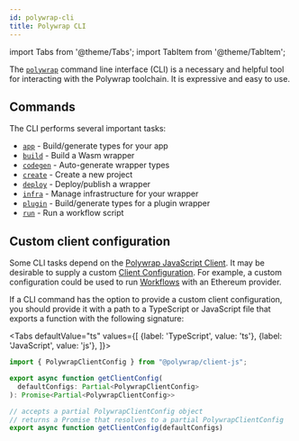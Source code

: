 ```yaml
---
id: polywrap-cli
title: Polywrap CLI
---
```


import Tabs from '@theme/Tabs';
import TabItem from '@theme/TabItem';

The [`polywrap`](../reference/cli/polywrap-cli) command line interface (CLI) is a necessary and helpful tool for interacting with the Polywrap toolchain. It is expressive and easy to use. 

## Commands

The CLI performs several important tasks:
 - [`app`](../reference/cli/commands/app) - Build/generate types for your app
 - [`build`](../reference/cli/commands/build) - Build a Wasm wrapper
 - [`codegen`](../reference/cli/commands/codegen) - Auto-generate wrapper types
 - [`create`](../reference/cli/commands/create) - Create a new project
 - [`deploy`](../reference/cli/commands/deploy) - Deploy/publish a wrapper
 - [`infra`](../reference/cli/commands/infra) - Manage infrastructure for your wrapper
 - [`plugin`](../reference/cli/commands/plugin) - Build/generate types for a plugin wrapper
 - [`run`](../reference/cli/commands/run) - Run a workflow script

## Custom client configuration

Some CLI tasks depend on the [Polywrap JavaScript Client](./integrate-wrappers/install-client). It may be desirable to supply a custom [Client Configuration](./integrate-wrappers/configure-client). For example, a custom configuration could be used to run [Workflows](./workflows/running-workflows) with an Ethereum provider.

If a CLI command has the option to provide a custom client configuration, you should provide it with a path to a TypeScript or JavaScript file that exports a function with the following signature:

<Tabs
defaultValue="ts"
values={[
{label: 'TypeScript', value: 'ts'},
{label: 'JavaScript', value: 'js'},
]}>
<TabItem value="ts">

```typescript
import { PolywrapClientConfig } from "@polywrap/client-js";

export async function getClientConfig(
  defaultConfigs: Partial<PolywrapClientConfig>
): Promise<Partial<PolywrapClientConfig>>
```

</TabItem>
<TabItem value="js">

```javascript
// accepts a partial PolywrapClientConfig object
// returns a Promise that resolves to a partial PolywrapClientConfig
export async function getClientConfig(defaultConfigs)
```

</TabItem>
</Tabs>
